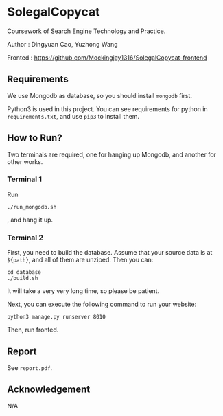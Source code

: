 # SolegalCopycat

Coursework of Search Engine Technology and Practice.

Author : Dingyuan Cao, Yuzhong Wang

Fronted : https://github.com/Mockingjay1316/SolegalCopycat-frontend

## Requirements

We use Mongodb as database, so you should install `mongodb` first.

Python3 is used in this project. You can see requirements for python in `requirements.txt`, and use `pip3` to install them.

## How to Run?

Two terminals are required, one for hanging up Mongodb, and another for other works.

### Terminal 1

Run
```
./run_mongodb.sh
```
, and hang it up.

### Terminal 2

First, you need to build the database. Assume that your source data is at `${path}`, and all of them are unziped. Then you can:

```
cd database
./build.sh
```

It will take a very very long time, so please be patient.

Next, you can execute the following command to run your website:

```
python3 manage.py runserver 8010
```

Then, run fronted.

## Report

See `report.pdf`.

## Acknowledgement

N/A
